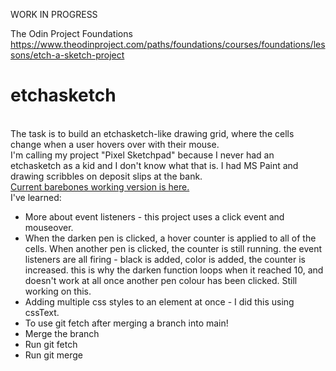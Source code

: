 WORK IN PROGRESS<br>

The Odin Project Foundations
https://www.theodinproject.com/paths/foundations/courses/foundations/lessons/etch-a-sketch-project
# etchasketch
<br>
The task is to build an etchasketch-like drawing grid, where the cells change when a user hovers over with their mouse.<br>
I'm calling my project "Pixel Sketchpad" because I never had an etchasketch as a kid and I don't know what that is. I had MS Paint and drawing scribbles on deposit slips at the bank.<br>
<a href="https://mchlol.github.io/etchasketch">Current barebones working version is here.</a>
<br>
I've learned:<br>
<ul>
<li>More about event listeners - this project uses a click event and mouseover.
    <li>When the darken pen is clicked, a hover counter is applied to all of the cells. When another pen is clicked, the counter is still running. the event listeners are all firing - black is added, color is added, the counter is increased. this is why the darken function loops when it reached 10, and doesn't work at all once another pen colour has been clicked. Still working on this.</li>
</li>
<li>Adding multiple css styles to an element at once - I did this using cssText.</li>
<li>To use git fetch after merging a branch into main!
    <li>Merge the branch</li>
    <li>Run git fetch</li>
    <li>Run git merge</li>
</li>
</ul>